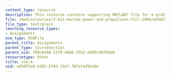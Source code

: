 ```yaml
---
content_type: resource
description: This resource contains supporting MATLAB? file for a problem set.
file: /media/courses/2-611-marine-power-and-propulsion-fall-2006/ed50f2e8e3025f4d22e778fafed9a10e_vlm.m
file_type: text/plain
learning_resource_types:
- Assignments
ocw_type: OCWFile
parent_title: Assignments
parent_type: CourseSection
parent_uid: f09c8d48-25f8-d4b6-3fb2-e899c89f81b0
resourcetype: Other
title: vlm.m
uid: ed50f2e8-e302-5f4d-22e7-78fafed9a10e
---
```

